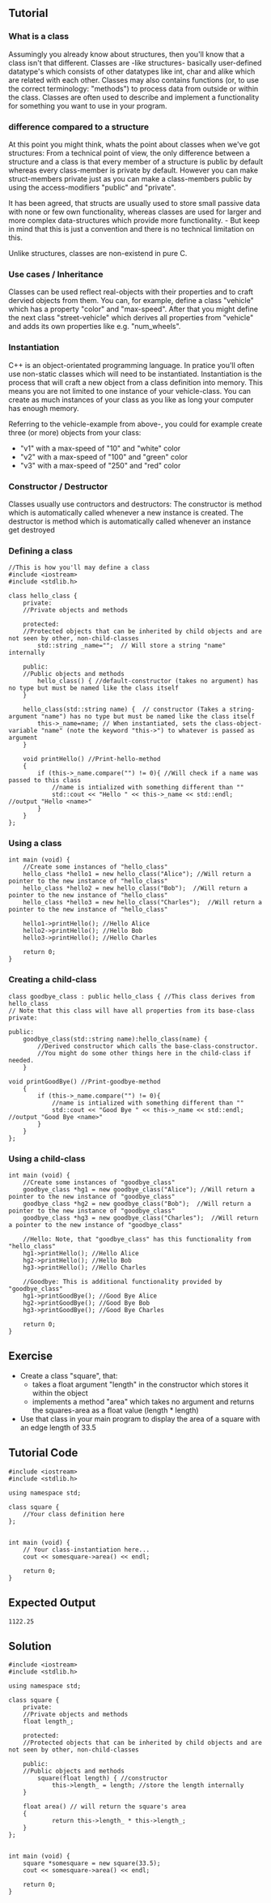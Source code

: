 Tutorial
--------

###  What is a class
Assumingly you already know about structures, then you'll know that a class isn't that different.
Classes are -like structures- basically user-defined datatype's which consists of other datatypes like int, char and alike which are related with each other.
Classes may also contains functions (or, to use the correct terminology: "methods") to process data from outside or within the class.
Classes are often used to describe and implement a functionality for something you want to use in your program.

### difference compared to a structure
At this point you might think, whats the point about classes when we've got structures:
From a technical point of view, the only difference between a structure and a class is that every member of a structure is public by default whereas every class-member is private by default.
However you can make struct-members private just as you can make a class-members public by using the access-modifiers "public" and "private".

It has been agreed, that structs are usually used to store small passive data with none or few own functionality, whereas classes are used for larger and more complex data-structures which provide more functionality. - But keep in mind that this is just a convention and there is no technical limitation on this.

Unlike structures, classes are non-existend in pure C.

### Use cases / Inheritance
Classes can be used reflect real-objects with their properties and to craft dervied objects from them.
You can, for example, define a class "vehicle" which has a property "color" and "max-speed".
After that you might define the next class "street-vehicle" which derives all properties from "vehicle" and adds its own properties like e.g. "num_wheels".

### Instantiation 
C++ is an object-orientated programming language. In pratice you'll often use non-static classes which will need to be instantiated.
Instantiation is the process that will craft a new object from a class definition into memory. This means you are not limited to one instance of your vehicle-class. You can create as much instances of your class as you like as long your computer has enough memory.

Referring to the vehicle-example from above-, you could for example create three (or more) objects from your class:
- "v1" with a max-speed of "10" and "white" color
- "v2" with a max-speed of "100" and "green" color
- "v3" with a max-speed of "250" and "red" color

### Constructor / Destructor
Classes usually use contructors and destructors:
The constructor is method which is automatically called whenever a new instance is created.
The destructor is method which is automatically called whenever an instance get destroyed

### Defining a class
    //This is how you'll may define a class
    #include <iostream>
    #include <stdlib.h>

    class hello_class {
        private:
        //Private objects and methods

        protected:
        //Protected objects that can be inherited by child objects and are not seen by other, non-child-classes
            std::string _name="";  // Will store a string "name" internally

        public:
        //Public objects and methods
            hello_class() { //default-constructor (takes no argument) has no type but must be named like the class itself
        }  

        hello_class(std::string name) {  // constructor (Takes a string-argument "name") has no type but must be named like the class itself
            this->_name=name; // When instantiated, sets the class-object-variable "name" (note the keyword "this->") to whatever is passed as argument
        }

        void printHello() //Print-hello-method
        {            
            if (this->_name.compare("") != 0){ //Will check if a name was passed to this class
                //name is intialized with something different than ""
                std::cout << "Hello " << this->_name << std::endl; //output "Hello <name>"
            }                 
        }
    };

### Using a class 
    int main (void) {
        //Create some instances of "hello_class"
        hello_class *hello1 = new hello_class("Alice"); //Will return a pointer to the new instance of "hello_class"
        hello_class *hello2 = new hello_class("Bob");  //Will return a pointer to the new instance of "hello_class"
        hello_class *hello3 = new hello_class("Charles");  //Will return a pointer to the new instance of "hello_class"

        hello1->printHello(); //Hello Alice
        hello2->printHello(); //Hello Bob
        hello3->printHello(); //Hello Charles

        return 0;
    }

### Creating a child-class
    class goodbye_class : public hello_class { //This class derives from hello_class
    // Note that this class will have all properties from its base-class
    private:

    public:
        goodbye_class(std::string name):hello_class(name) { 
            //Derived constructor which calls the base-class-constructor.
            //You might do some other things here in the child-class if needed.
        }

    void printGoodBye() //Print-goodbye-method
        {
            if (this->_name.compare("") != 0){
                //name is intialized with something different than ""
                std::cout << "Good Bye " << this->_name << std::endl; //output "Good Bye <name>"
            }
        }
    };

### Using a child-class 
    int main (void) {
        //Create some instances of "goodbye_class"
        goodbye_class *hg1 = new goodbye_class("Alice"); //Will return a pointer to the new instance of "goodbye_class"
        goodbye_class *hg2 = new goodbye_class("Bob");  //Will return a pointer to the new instance of "goodbye_class"
        goodbye_class *hg3 = new goodbye_class("Charles");  //Will return a pointer to the new instance of "goodbye_class"

        //Hello: Note, that "goodbye_class" has this functionality from "hello_class"
        hg1->printHello(); //Hello Alice
        hg2->printHello(); //Hello Bob
        hg3->printHello(); //Hello Charles

        //Goodbye: This is additional functionality provided by "goodbye_class"
        hg1->printGoodBye(); //Good Bye Alice
        hg2->printGoodBye(); //Good Bye Bob
        hg3->printGoodBye(); //Good Bye Charles

        return 0;
    }

Exercise
--------
- Create a class "square", that:
  - takes a float argument "length" in the constructor which stores it within the object
  - implements a method "area" which takes no argument and returns the squares-area as a float value (length * length)
- Use that class in your main program to display the area of a square with an edge length of 33.5


Tutorial Code
-------------
    #include <iostream>
    #include <stdlib.h>

    using namespace std;

    class square {  
        //Your class definition here
    };


    int main (void) {        
        // Your class-instantiation here...
        cout << somesquare->area() << endl;

        return 0;
    }


Expected Output
---------------

    
    1122.25
    


Solution
--------

    #include <iostream>
    #include <stdlib.h>

    using namespace std;

    class square {
        private:
        //Private objects and methods
        float length_;

        protected:
        //Protected objects that can be inherited by child objects and are not seen by other, non-child-classes

        public:
        //Public objects and methods
            square(float length) { //constructor
                this->length_ = length; //store the length internally
        }  

        float area() // will return the square's area
        {
                return this->length_ * this->length_;
        }
    };


    int main (void) {
        square *somesquare = new square(33.5);
        cout << somesquare->area() << endl;

        return 0;
    }


